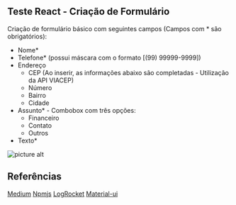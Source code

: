 ## Teste React - Criação de Formulário

Criação de formulário básico com seguintes campos (Campos com * são obrigatórios):
 * Nome*
 * Telefone* (possui máscara com o formato [(99) 99999-9999])
 * Endereço
    * CEP (Ao inserir, as informações abaixo são completadas - Utilização da API VIACEP)
    * Número
    * Bairro
    * Cidade
* Assunto* - Combobox com três opções:
    * Financeiro
    * Contato
    * Outros
* Texto*

![picture alt](https://i.imgur.com/ptdEmB0.png)

## Referências
[Medium](https://medium.com/trainingcenter/mascara-de-cpf-com-react-javascript-a07719345c93)
[Npmjs](https://www.npmjs.com/package/react-via-cep)
[LogRocket](https://blog.logrocket.com/a-guide-to-usestate-in-react-ecb9952e406c/)
[Material-ui](https://github.com/mui-org/material-ui/blob/master/docs/src/pages/getting-started/templates/checkout/Checkout.js)


